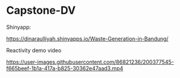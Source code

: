 # Capstone-DV
Shinyapp:

https://dinaraulliyah.shinyapps.io/Waste-Generation-in-Bandung/


Reactivity demo video


https://user-images.githubusercontent.com/86821236/200377545-f665beef-1b1a-417a-b825-30362e47aad3.mp4


